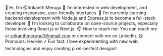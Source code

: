 👋 Hi, I’m @Srikanth Merugu
👀 I’m interested in web development, and creating responsive, user-friendly interfaces.
🌱 I’m currently learning backend development with Node.js and Express.js to become a full-stack developer.
💞️ I’m looking to collaborate on open-source projects, especially those involving React.js or Next.js.
📫 How to reach me: You can reach me at srikanthmerugu0@gmail.com or connect with me on LinkedIn.
😄 Pronouns: He/Him
⚡ Fun fact: I love experimenting with new web technologies and enjoy creating pixel-perfect designs!

<!---
Srikanthmerugu/Srikanthmerugu is a ✨ special ✨ repository because its `README.md` (this file) appears on your GitHub profile.
You can click the Preview link to take a look at your changes.
--->
